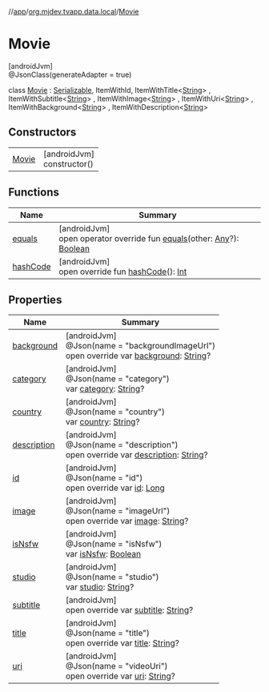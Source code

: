 //[app](../../../index.md)/[org.mjdev.tvapp.data.local](../index.md)/[Movie](index.md)

# Movie

[androidJvm]\
@JsonClass(generateAdapter = true)

class [Movie](index.md) : [Serializable](https://developer.android.com/reference/kotlin/java/io/Serializable.html), ItemWithId, ItemWithTitle&lt;[String](https://kotlinlang.org/api/latest/jvm/stdlib/kotlin/-string/index.html)&gt; , ItemWithSubtitle&lt;[String](https://kotlinlang.org/api/latest/jvm/stdlib/kotlin/-string/index.html)&gt; , ItemWithImage&lt;[String](https://kotlinlang.org/api/latest/jvm/stdlib/kotlin/-string/index.html)&gt; , ItemWithUri&lt;[String](https://kotlinlang.org/api/latest/jvm/stdlib/kotlin/-string/index.html)&gt; , ItemWithBackground&lt;[String](https://kotlinlang.org/api/latest/jvm/stdlib/kotlin/-string/index.html)&gt; , ItemWithDescription&lt;[String](https://kotlinlang.org/api/latest/jvm/stdlib/kotlin/-string/index.html)&gt;

## Constructors

| | |
|---|---|
| [Movie](-movie.md) | [androidJvm]<br>constructor() |

## Functions

| Name | Summary |
|---|---|
| [equals](equals.md) | [androidJvm]<br>open operator override fun [equals](equals.md)(other: [Any](https://kotlinlang.org/api/latest/jvm/stdlib/kotlin/-any/index.html)?): [Boolean](https://kotlinlang.org/api/latest/jvm/stdlib/kotlin/-boolean/index.html) |
| [hashCode](hash-code.md) | [androidJvm]<br>open override fun [hashCode](hash-code.md)(): [Int](https://kotlinlang.org/api/latest/jvm/stdlib/kotlin/-int/index.html) |

## Properties

| Name | Summary |
|---|---|
| [background](background.md) | [androidJvm]<br>@Json(name = &quot;backgroundImageUrl&quot;)<br>open override var [background](background.md): [String](https://kotlinlang.org/api/latest/jvm/stdlib/kotlin/-string/index.html)? |
| [category](category.md) | [androidJvm]<br>@Json(name = &quot;category&quot;)<br>var [category](category.md): [String](https://kotlinlang.org/api/latest/jvm/stdlib/kotlin/-string/index.html)? |
| [country](country.md) | [androidJvm]<br>@Json(name = &quot;country&quot;)<br>var [country](country.md): [String](https://kotlinlang.org/api/latest/jvm/stdlib/kotlin/-string/index.html)? |
| [description](description.md) | [androidJvm]<br>@Json(name = &quot;description&quot;)<br>open override var [description](description.md): [String](https://kotlinlang.org/api/latest/jvm/stdlib/kotlin/-string/index.html)? |
| [id](id.md) | [androidJvm]<br>@Json(name = &quot;id&quot;)<br>open override var [id](id.md): [Long](https://kotlinlang.org/api/latest/jvm/stdlib/kotlin/-long/index.html) |
| [image](image.md) | [androidJvm]<br>@Json(name = &quot;imageUrl&quot;)<br>open override var [image](image.md): [String](https://kotlinlang.org/api/latest/jvm/stdlib/kotlin/-string/index.html)? |
| [isNsfw](is-nsfw.md) | [androidJvm]<br>@Json(name = &quot;isNsfw&quot;)<br>var [isNsfw](is-nsfw.md): [Boolean](https://kotlinlang.org/api/latest/jvm/stdlib/kotlin/-boolean/index.html) |
| [studio](studio.md) | [androidJvm]<br>@Json(name = &quot;studio&quot;)<br>var [studio](studio.md): [String](https://kotlinlang.org/api/latest/jvm/stdlib/kotlin/-string/index.html)? |
| [subtitle](subtitle.md) | [androidJvm]<br>open override var [subtitle](subtitle.md): [String](https://kotlinlang.org/api/latest/jvm/stdlib/kotlin/-string/index.html)? |
| [title](title.md) | [androidJvm]<br>@Json(name = &quot;title&quot;)<br>open override var [title](title.md): [String](https://kotlinlang.org/api/latest/jvm/stdlib/kotlin/-string/index.html)? |
| [uri](uri.md) | [androidJvm]<br>@Json(name = &quot;videoUri&quot;)<br>open override var [uri](uri.md): [String](https://kotlinlang.org/api/latest/jvm/stdlib/kotlin/-string/index.html)? |

